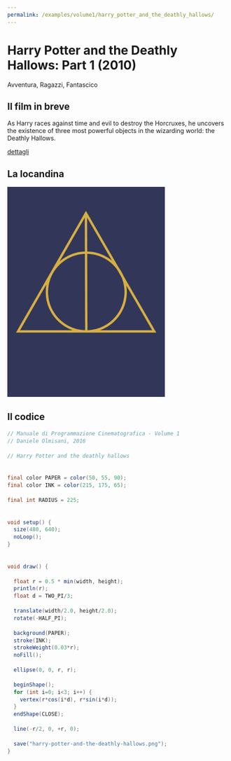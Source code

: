 ```yaml
---
permalink: /examples/volume1/harry_potter_and_the_deathly_hallows/
---
```

# Harry Potter and the Deathly Hallows: Part 1 (2010)

Avventura, Ragazzi, Fantascico

## Il film in breve
As Harry races against time and evil to destroy the Horcruxes, he uncovers the existence of three most powerful objects in the wizarding world: the Deathly Hallows.

[dettagli](https://www.imdb.com/title/tt0926084/)

## La locandina
<img src="harry-potter-and-the-deathly-hallows.png"  width="360px" title="Harry Potter and the Deathly Hallows: Part 1">


## Il codice
```java
// Manuale di Programmazione Cinematografica - Volume 1
// Daniele Olmisani, 2016

// Harry Potter and the deathly hallows


final color PAPER = color(50, 55, 90);
final color INK = color(215, 175, 65);

final int RADIUS = 225;


void setup() {
  size(480, 640);
  noLoop();
}


void draw() {
  
  float r = 0.5 * min(width, height);
  println(r);
  float d = TWO_PI/3;
  
  translate(width/2.0, height/2.0);
  rotate(-HALF_PI);
  
  background(PAPER);
  stroke(INK);
  strokeWeight(0.03*r);
  noFill();
  
  ellipse(0, 0, r, r);

  beginShape();
  for (int i=0; i<3; i++) {
    vertex(r*cos(i*d), r*sin(i*d));
  }
  endShape(CLOSE);
  
  line(-r/2, 0, +r, 0);
  
  save("harry-potter-and-the-deathly-hallows.png");
}
```
